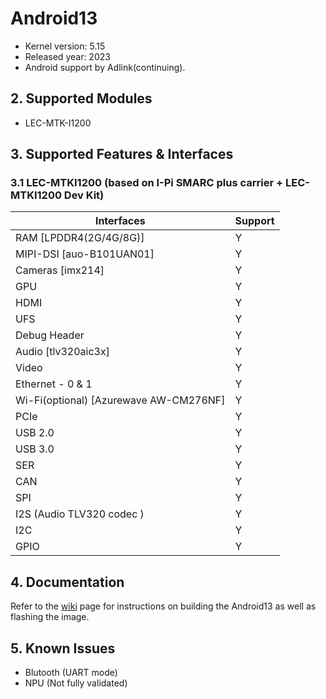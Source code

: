 # Android13

- Kernel version: 5.15
- Released year: 2023
- Android support by Adlink(continuing).
  

## 2. Supported Modules

- LEC-MTK-I1200


## 3. Supported Features & Interfaces

### 3.1 LEC-MTKI1200 (based on I-Pi SMARC plus carrier + LEC-MTKI1200 Dev Kit)

| Interfaces                                 | Support |
| ------------------------------------------ | ------- |
| RAM [LPDDR4(2G/4G/8G)]                     | Y       |
| MIPI-DSI [auo-B101UAN01]                   | Y       |
| Cameras [imx214]                           | Y       |
| GPU                                        | Y       |
| HDMI                                       | Y       |
| UFS                                        | Y       |
| Debug Header                               | Y       |
| Audio [tlv320aic3x]                        | Y       |
| Video                                      | Y       |
| Ethernet - 0 & 1                           | Y       |
| Wi-Fi(optional) [Azurewave AW-CM276NF]     | Y       |
| PCIe                                       | Y       |
| USB 2.0                                    | Y       |
| USB 3.0                                    | Y       |
| SER                                        | Y       |
| CAN                                        | Y       |
| SPI                                        | Y       |
| I2S (Audio TLV320 codec )                  | Y       |
| I2C                                        | Y       |
| GPIO                                       | Y       |




## 4. Documentation

Refer to the [wiki](https://github.com/ADLINK/mtk_1200_android/blob/main/INSTALL.md) page for instructions on building the Android13 as well as flashing the image.

## 5. Known Issues

- Blutooth (UART mode)
- NPU (Not fully validated)
